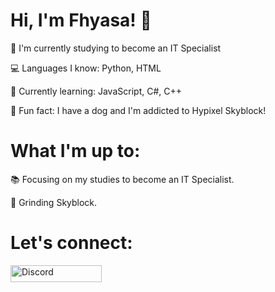 # Hi, I'm Fhyasa! 👋
🌱 I'm currently studying to become an IT Specialist

💻 Languages I know: Python, HTML

🔧 Currently learning: JavaScript, C#, C++

🐶 Fun fact: I have a dog and I'm addicted to Hypixel Skyblock!

# What I'm up to:
📚 Focusing on my studies to become an IT Specialist.

🚀 Grinding Skyblock.

# Let's connect:
<div>
  <a href="https://discord.com/users/fhyasa" target="_blank">
    <img src="https://cdn.prod.website-files.com/6257adef93867e50d84d30e2/636e0b5061df29d55a92d945_full_logo_blurple_RGB.svg" alt="Discord" width="146" height="27">
  </a>
</div>
